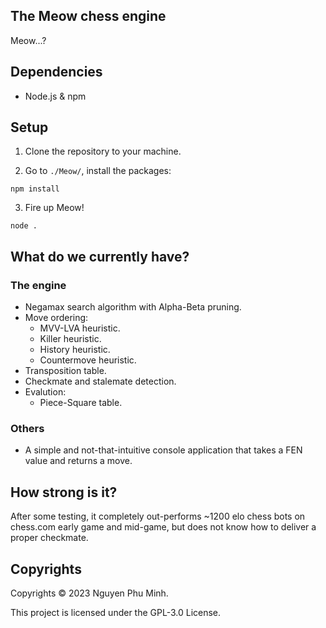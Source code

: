 ## The Meow chess engine

Meow...?


## Dependencies 

* Node.js & npm


## Setup

1. Clone the repository to your machine.

2. Go to `./Meow/`, install the packages:
```
npm install
```

3. Fire up Meow!

```
node .
```

## What do we currently have?

### The engine

* Negamax search algorithm with Alpha-Beta pruning.
* Move ordering:
	* MVV-LVA heuristic.
	* Killer heuristic.
	* History heuristic.
	* Countermove heuristic.
* Transposition table.
* Checkmate and stalemate detection.
* Evalution:
	* Piece-Square table.

### Others

* A simple and not-that-intuitive console application that takes a FEN value and returns a move.


## How strong is it?

After some testing, it completely out-performs ~1200 elo chess bots on chess.com early game and mid-game, but does not know how to deliver a proper checkmate.


## Copyrights

Copyrights © 2023 Nguyen Phu Minh.

This project is licensed under the GPL-3.0 License.
